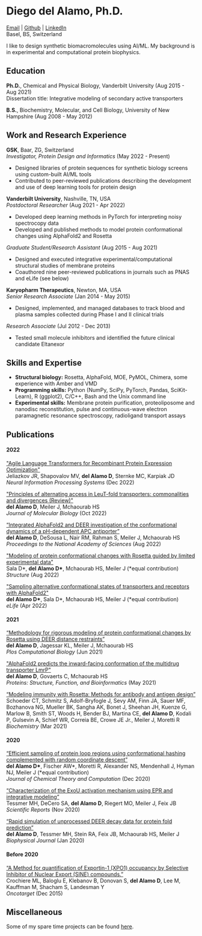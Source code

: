 # Diego del Alamo, Ph.D.
[Email](mailto:diego.delalamo@gmail.com) | [Github](https://www.github.com/delalamo) | [LinkedIn](https://www.linkedin.com/in/ddelalamo/)  
Basel, BS, Switzerland

I like to design synthetic biomacromolecules using AI/ML. My background is in experimental and computational protein biophysics.

## **Education**
**Ph.D.**, Chemical and Physical Biology, Vanderbilt University (Aug 2015 - Aug 2021)  
Dissertation title: Integrative modeling of secondary active transporters

**B.S.**, Biochemistry, Molecular, and Cell Biology, University of New Hampshire (Aug 2008 - May 2012)

## **Work and Research Experience**

**GSK**, Baar, ZG, Switzerland  
*Investigator, Protein Design and Informatics* (May 2022 - Present)
* Designed libraries of protein sequences for synthetic biology screens using custom-built AI/ML tools
* Contributed to peer-reviewed publications describing the development and use of deep learning tools for protein design

**Vanderbilt University**, Nashville, TN, USA  
*Postdoctoral Researcher* (Aug 2021 - Apr 2022)  
* Developed deep learning methods in PyTorch for interpreting noisy spectrocopy data
* Developed and published methods to model protein conformational changes using AlphaFold2 and Rosetta

*Graduate Student/Research Assistant* (Aug 2015 - Aug 2021)  
* Designed and executed integrative experimental/computational structural studies of membrane proteins
* Coauthored nine peer-reviewed publications in journals such as PNAS and eLife (see below)

**Karyopharm Therapeutics**, Newton, MA, USA  
*Senior Research Associate* (Jan 2014 - May 2015)
* Designed, implemented, and managed databases to track blood and plasma samples collected during Phase I and II clinical trials

*Research Associate* (Jul 2012 - Dec 2013)
* Tested small molecule inhibitors and identified the future clinical candidate Eltanexor

## **Skills and Expertise**

* **Structural biology:** Rosetta, AlphaFold, MOE, PyMOL, Chimera, some experience with Amber and VMD
* **Programming skills:** Python (NumPy, SciPy, PyTorch, Pandas, SciKit-Learn), R (ggplot2), C/C++, Bash and the Unix command line
* **Experimental skills:** Membrane protein purification, proteoliposome and nanodisc reconstitution, pulse and continuous-wave electron paramagnetic resonance spectroscopy, radioligand transport assays

## **Publications**

#### 2022

["Agile Language Transformers for Recombinant Protein Expression Optimization"](https://www.mlsb.io/papers_2022/Agile_Language_Transformers_for_Recombinant_Protein_Expression_Optimization.pdf)  
Jeliazkov JR, Shapovalov MV, **del Alamo D**, Sternke MC, Karpiak JD  
*Neural Information Processing Systems* (Dec 2022)  
 
["Principles of alternating access in LeuT-fold transporters: commonalities and divergences (Review)"](https://doi.org/10.1016/j.jmb.2022.167746)  
**del Alamo D**, Meiler J, Mchaourab HS  
*Journal of Molecular Biology* (Oct 2022)  
 
[“Integrated AlphaFold2 and DEER investigation of the conformational dynamics of a pH-dependent APC antiporter”](https://doi.org/10.1073/pnas.2206129119)  
**del Alamo D**, DeSousa L, Nair RM, Rahman S, Meiler J, Mchaourab HS  
*Proceedings to the National Academy of Sciences* (Aug 2022)  

["Modeling of protein conformational changes with Rosetta guided by limited experimental data"](https://doi.org/10.1016/j.str.2022.04.013)  
Sala D\*, **del Alamo D\***, Mchaourab HS, Meiler J (\*equal contribution)  
*Structure* (Aug 2022)

["Sampling alternative conformational states of transporters and receptors with AlphaFold2"](https://doi.org/10.7554/eLife.75751)  
**del Alamo D\***, Sala D\*, Mchaourab HS, Meiler J (\*equal contribution)  
*eLife* (Apr 2022)  

#### 2021

[“Methodology for rigorous modeling of protein conformational changes by Rosetta using DEER distance restraints”](https://doi.org/10.1371/journal.pcbi.1009107)  
**del Alamo D**, Jagessar KL, Meiler J, Mchaourab HS  
*Plos Computational Biology* (Jun 2021)

["AlphaFold2 predicts the inward-facing conformation of the multidrug transporter LmrP"](https://doi.org/10.1002/prot.26138)  
**del Alamo D**, Govaerts C, Mchaourab HS  
*Proteins: Structure, Function, and Bioinformatics* (May 2021)  

[“Modeling immunity with Rosetta: Methods for antibody and antigen design”](https://doi.org/10.1021/acs.biochem.0c00912)  
Schoeder CT, Schmitz S, Adolf-Bryfogle J, Sevy AM, Finn JA, Sauer MF, Bozhanova NG, Mueller BK, Sangha AK, Bonet J, Sheehan JH, Kuenze G, Marlow B, Smith ST, Woods H, Bender BJ, Martina CE, **del Alamo D**, Kodali P, Gulsevin A, Schief WR, Correia BE, Crowe JE Jr., Meiler J, Moretti R  
*Biochemistry* (Mar 2021)  

#### 2020

[“Efficient sampling of protein loop regions using conformational hashing complemented with random coordinate descent”](https://doi.org/10.1021/acs.jctc.0c00836)  
**del Alamo D\***, Fischer AW\*, Moretti R, Alexander NS, Mendenhall J, Hyman NJ, Meiler J (\*equal contribution)  
*Journal of Chemical Theory and Computation* (Dec 2020)

[“Characterization of the ExoU activation mechanism using EPR and integrative modeling”](https://doi.org/10.1038/s41598-020-76023-3)  
Tessmer MH, DeCero SA, **del Alamo D**, Riegert MO, Meiler J, Feix JB  
*Scientific Reports* (Nov 2020)

[“Rapid simulation of unprocessed DEER decay data for protein fold prediction”](https://doi.org/10.1016/j.bpj.2019.12.011)  
**del Alamo D**, Tessmer MH, Stein RA, Feix JB, Mchaourab HS, Meiler J  
*Biophysical Journal* (Jan 2020) 

#### Before 2020

[“A Method for quantification of Exportin-1 (XPO1) occupancy by Selective Inhibitor of Nuclear Export (SINE) compounds.”](https://www.oncotarget.com/article/6495/text/)  
Crochiere ML, Baloglu E, Klebanov B, Donovan S, **del Alamo D**, Lee M, Kauffman M, Shacham S, Landesman Y  
*Oncotarget* (Dec 2015)

## **Miscellaneous**

Some of my spare time projects can be found [here](https://www.instagram.com/diegodelalamo/).

